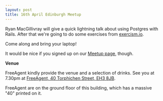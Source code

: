 ```yaml
---
layout: post
title: 16th April Edinburgh Meetup
---
```


Ryan MacGillivray will give a quick lightning talk about using Postgres with Rails. After that we're going to do some exercises from [exercism.io](http://exercism.io).

Come along and bring your laptop!

It would be nice if you signed up on our [Meetup page](http://www.meetup.com/meetup-group-Xwgucjde/events/221832959/), though.

__Venue__

FreeAgent kindly provide the venue and a selection of drinks.
See you at 7.30pm at [FreeAgent, 40 Torphichen Street, EH3 8JB](http://maps.google.com/maps?q=EH3+8JB&hl=en&ll=55.946797,-3.213351&spn=0.009781,0.024226&client=safari&oe=UTF-8&hnear=Edinburgh+EH3+8JB,+United+Kingdom&t=m&z=16&vpsrc=6).

FreeAgent are on the ground floor of this building, which has a massive "40" printed on it.
